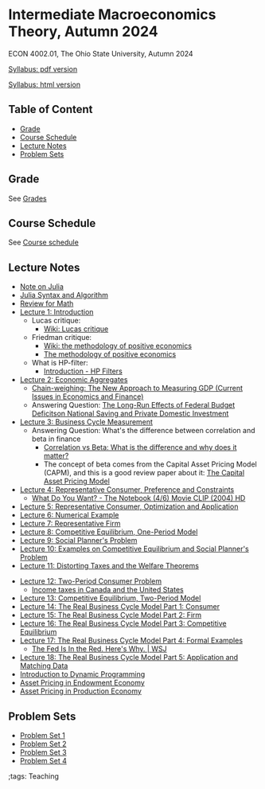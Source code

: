 # Intermediate Macroeconomics Theory, Autumn 2024

ECON 4002.01, The Ohio State University, Autumn 2024

[Syllabus: pdf version](pdf/IntermediateMacroAutumn2024/syllabus/syllabus.pdf)

[Syllabus: html version](pdf/IntermediateMacroAutumn2024/syllabus/syllabus.html)

## Table of Content
<!-- vim-markdown-toc GFM -->

* [Grade](#grade)
* [Course Schedule](#course-schedule)
* [Lecture Notes](#lecture-notes)
* [Problem Sets](#problem-sets)

<!-- vim-markdown-toc -->


## Grade

See [Grades](pdf/IntermediateMacroAutumn2024/syllabus/syllabus.html#grades)

## Course Schedule

See [Course schedule](pdf/IntermediateMacroAutumn2024/syllabus/syllabus.html#tentative-course-schedule)

<!-- ## Exam Reviews -->

<!-- - [Midterm Review](pdf/IntermediateMacroAutumn2024/Midterm/midtermReview.pdf) -->

## Lecture Notes

- [Note on Julia](JuliaNote.html)
- [Julia Syntax and Algorithm](pdf/IntermediateMacro/JuliaSyntax/build/JuliaSyntax.pdf)
- [Review for Math](pdf/IntermediateMacro/math/Final/math.pdf)
- [Lecture 1: Introduction](pdf/IntermediateMacro/Lecture_01/Final/Lecture_01.pdf)
    - Lucas critique:
        - [Wiki: Lucas critique](https://en.wikipedia.org/wiki/Lucas_critique)
    - Friedman critique:
        - [Wiki: the methodology of positive economics](https://en.wikipedia.org/wiki/Essays_in_Positive_Economics#The_Methodology_of_Positive_Economics)
        - [The methodology of positive economics](https://books.google.com/books?hl=en&lr=&id=NqNGaJBahWoC&oi=fnd&pg=PA180&dq=The+Methodology+of+Positive+Economics&ots=gLKnEx_kWX&sig=nWfE1bFegyceirvT_tWEEJzJtoU#v=onepage&q=The%20Methodology%20of%20Positive%20Economics&f=false)
    - What is HP-filter:
        - [Introduction - HP Filters](http://www.clementincastellano.com/Notebooks/static/HP%20Filter.html)
- [Lecture 2: Economic Aggregates](pdf/IntermediateMacro/Lecture_02/Final/Lecture_02.pdf)
    - [Chain-weighing: The New Approach to Measuring GDP (Current Issues in Economics and Finance)](https://www.newyorkfed.org/medialibrary/media/research/current_issues/ci1-9.pdf)
    - Answering Question: [The Long-Run Effects of Federal Budget Deficitson National Saving and Private Domestic Investment](https://www.cbo.gov/sites/default/files/113th-congress-2013-2014/workingpaper/45140-NSPDI_workingPaper_1.pdf)
- [Lecture 3: Business Cycle Measurement](pdf/IntermediateMacro/Lecture_03/Final/Lecture_03.pdf)
    - Answering Question: What's the difference between correlation and beta in finance
        - [Correlation vs Beta: What is the difference and why does it matter?](https://www.mackenzieinvestments.com/content/dam/mackenzie/en/insights/wp-alts-correlation-vs-beta-en.pdf)
        - The concept of beta comes from the Capital Asset Pricing Model (CAPM), and this is a good review paper about it: [The Capital Asset Pricing Model](https://pubs.aeaweb.org/doi/pdfplus/10.1257/0895330042162340)
- [Lecture 4: Representative Consumer, Preference and Constraints](pdf/IntermediateMacro/Lecture_04/Final/Lecture_04.pdf)
    - [What Do You Want? - The Notebook (4/6) Movie CLIP (2004) HD](https://www.youtube.com/watch?v=E1I0hAxGFXw&)
- [Lecture 5: Representative Consumer, Optimization and Application](pdf/IntermediateMacro/Lecture_05/Lecture_05.pdf)
- [Lecture 6: Numerical Example](pdf/IntermediateMacro/Lecture_06/Lecture_06.pdf)
- [Lecture 7: Representative Firm](pdf/IntermediateMacro/Lecture_07/Final/Lecture_07.pdf)
- [Lecture 8: Competitive Equilibrium, One-Period Model](pdf/IntermediateMacro/Lecture_08/Final/Lecture_08.pdf)
- [Lecture 9: Social Planner's Problem](pdf/IntermediateMacro/Lecture_09/Final/Lecture_09.pdf)
- [Lecture 10: Examples on Competitive Equilibrium and Social Planner's Problem](pdf/IntermediateMacro/Lecture_10/Final/Lecture_10.pdf)
- [Lecture 11: Distorting Taxes and the Welfare Theorems](pdf/IntermediateMacro/Lecture_11/Final/Lecture_11.pdf)
<!-- - [Midterm Review 1](pdf/IntermediateMacro/midtermReview_1.pdf) -->
<!-- - [Midterm Review 2](pdf/IntermediateMacro/midtermReview_2.pdf) -->
- [Lecture 12: Two-Period Consumer Problem](pdf/IntermediateMacro/Lecture_12/Final/Lecture_12.pdf)
    - [Income taxes in Canada and the United States](https://www150.statcan.gc.ca/n1/en/pub/75-001-x/2000002/article/5071-eng.pdf?st=u5EgyaFN)
- [Lecture 13: Competitive Equilibrium, Two-Period Model](pdf/IntermediateMacro/Lecture_13/Final/Lecture_13.pdf)
- [Lecture 14: The Real Business Cycle Model Part 1: Consumer](pdf/IntermediateMacro/Lecture_14/Final/Lecture_14.pdf)
- [Lecture 15: The Real Business Cycle Model Part 2: Firm](pdf/IntermediateMacro/Lecture_15/Final/Lecture_15.pdf)
- [Lecture 16: The Real Business Cycle Model Part 3: Competitive Equilibrium](pdf/IntermediateMacro/Lecture_16/Lecture_16.pdf)
- [Lecture 17: The Real Business Cycle Model Part 4: Formal Examples](pdf/IntermediateMacro/Lecture_17/Lecture_17.pdf)
    - [The Fed Is In the Red. Here's Why. | WSJ](https://www.youtube.com/watch?v=p0z_zKWJTao)
- [Lecture 18: The Real Business Cycle Model Part 5: Application and Matching Data](pdf/IntermediateMacro/Lecture_18/Final/Lecture_18.pdf)
- [Introduction to Dynamic Programming](pdf/IntermediateMacro/DynamicProgramming/Final/DynamicProgramming.pdf)
- [Asset Pricing in Endowment Economy](pdf/IntermediateMacro/AssetPricingEndowment/build/AssetPricingEndowment.pdf)
- [Asset Pricing in Production Economy](pdf/IntermediateMacro/AssetPricingProduction/build/AssetPricingProduction.pdf)
<!-- - [Final Review 1](pdf/IntermediateMacro/finalreview_1.pdf) -->
<!-- - [Final Review 2](pdf/IntermediateMacro/finalreview_2.pdf) -->

## Problem Sets

 - [Problem Set 1](pdf/IntermediateMacro/ProblemSet1/ProblemSet1.pdf)
 - [Problem Set 2](pdf/IntermediateMacro/ProblemSet2/ProblemSet2.pdf)
 - [Problem Set 3](pdf/IntermediateMacro/ProblemSet3/Final/ProblemSet3.pdf)
 - [Problem Set 4](pdf/IntermediateMacro/ProblemSet4/Final/ProblemSet4.pdf)

;tags: Teaching
